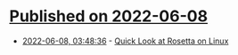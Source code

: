 # [Published on 2022-06-08](index.md)

* [2022-06-08, 03:48:36](https://news.ycombinator.com/item?id=31662978) - [Quick Look at Rosetta on Linux](https://threedots.ovh/blog/2022/06/quick-look-at-rosetta-on-linux/)
